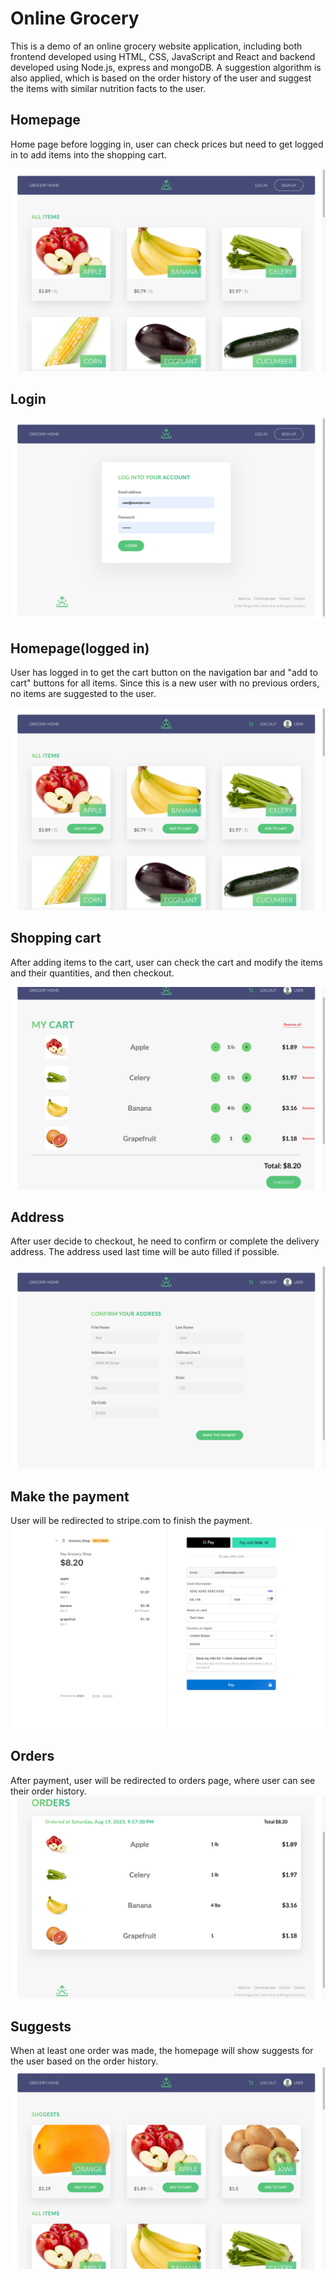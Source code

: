# Online Grocery
This is a demo of an online grocery website application, including both frontend developed using HTML, CSS, JavaScript and React and backend developed using Node.js, express and mongoDB. A suggestion algorithm is also applied, which is based on the order history of the user and suggest the items with similar nutrition facts to the user.

## Homepage
Home page before logging in, user can check prices but need to get logged in to add items into the shopping cart.

![homepage](doc/homepage.png)

## Login
![login](doc/login.png)

## Homepage(logged in)
User has logged in to get the cart button on the navigation bar and "add to cart" buttons for all items. Since this is a new user with no previous orders, no items are suggested to the user.

![homepage-logged-in](doc/homepage-logged-in.png)

## Shopping cart
After adding items to the cart, user can check the cart and modify the items and their quantities, and then checkout.

![cart](doc/cart.png)

## Address
After user decide to checkout, he need to confirm or complete the delivery address. The address used last time will be auto filled if possible.

![address](doc/address.png)

## Make the payment
User will be redirected to stripe.com to finish the payment.
![payment](doc/make-payment.png)

## Orders
After payment, user will be redirected to orders page, where user can see their order history.
![orders](doc/orders.png)

## Suggests
When at least one order was made, the homepage will show suggests for the user based on the order history.
![suggests](doc/suggests.png)


